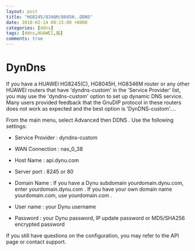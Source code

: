 ```yaml
---
layout: post
title: "HG8245/8346M/8045H..DDNS"
date: 2018-02-14 00:15:00 +0800
categories: [ddns]
tags: [ddns,HUAWEI,猫]
comments: true
---
```



DynDns
========



If you have a HUAWEI HG8245(C), HG8045H, HG8346M router or any other HUAWEI routers that have 'dyndns-custom' in the 'Service Provider' list, you may use the 'dyndns-custom' option to set up dynamic DNS service. Many users provided feedback that the GnuDIP protocol in these routers does not work as expected and the best option is 'DynDNS-custom'....

From the main menu, select Advanced then DDNS . Use the following settings: 

* Service Provider : dyndns-custom

* WAN Connection : nas_0_38

* Host Name : api.dynu.com

* Server port : 8245 or 80

* Domain Name : If you have a Dynu subdomain yourdomain.dynu.com, enter yourdomain.dynu.com . If you have your own domain name yourdomain.com, use yourdomain.com .

* User name : your Dynu username

* Password : your Dynu password, IP update password or MD5/SHA256 encrypted password


If you still have questions on the configuration, you may refer to the API page or contact support. 